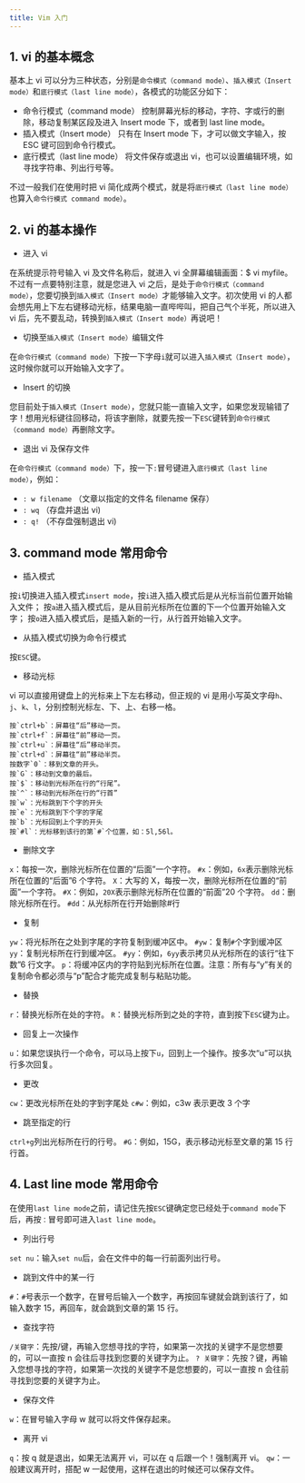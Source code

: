 ```yaml
---
title: Vim 入门
---
```


## 1. vi 的基本概念

基本上 vi 可以分为三种状态，分别是`命令模式（command mode）`、`插入模式（Insert mode）`和`底行模式（last line mode）`，各模式的功能区分如下：

- 命令行模式（command mode）
控制屏幕光标的移动，字符、字或行的删除，移动复制某区段及进入 Insert mode 下，或者到 last line mode。
- 插入模式（Insert mode）
只有在 Insert mode 下，才可以做文字输入，按 ESC 键可回到命令行模式。
- 底行模式（last line mode）
将文件保存或退出 vi，也可以设置编辑环境，如寻找字符串、列出行号等。

不过一般我们在使用时把 vi 简化成两个模式，就是将`底行模式（last line mode）`也算入`命令行模式 command mode）`。

## 2. vi 的基本操作

- 进入 vi

在系统提示符号输入 vi 及文件名称后，就进入 vi 全屏幕编辑画面：$ vi myfile。不过有一点要特别注意，就是您进入 vi 之后，是处于`命令行模式（command mode）`，您要切换到`插入模式（Insert mode）`才能够输入文字。初次使用 vi 的人都会想先用上下左右键移动光标，结果电脑一直哔哔叫，把自己气个半死，所以进入 vi 后，先不要乱动，转换到`插入模式（Insert mode）`再说吧！

- 切换至`插入模式（Insert mode）`编辑文件

在`命令行模式（command mode）`下按一下字母`i`就可以进入`插入模式（Insert mode）`，这时候你就可以开始输入文字了。

- Insert 的切换

您目前处于`插入模式（Insert mode）`，您就只能一直输入文字，如果您发现输错了字！想用光标键往回移动，将该字删除，就要先按一下`ESC`键转到`命令行模式（command mode）`再删除文字。

- 退出 vi 及保存文件

在`命令行模式（command mode）`下，按一下`:`冒号键进入`底行模式（last line mode）`，例如：

- `: w filename` （文章以指定的文件名 filename 保存）
- `: wq` （存盘并退出 vi)
- `: q!` （不存盘强制退出 vi)

## 3. command mode 常用命令

- 插入模式

按`i`切换进入插入模式`insert mode`，按`i`进入插入模式后是从光标当前位置开始输入文件；
按`a`进入插入模式后，是从目前光标所在位置的下一个位置开始输入文字；
按`o`进入插入模式后，是插入新的一行，从行首开始输入文字。

- 从插入模式切换为命令行模式

按`ESC`键。

- 移动光标

vi 可以直接用键盘上的光标来上下左右移动，但正规的 vi 是用小写英文字母`h`、`j`、`k`、`l`，分别控制光标左、下、上、右移一格。

```
按`ctrl+b`：屏幕往“后”移动一页。
按`ctrl+f`：屏幕往“前”移动一页。
按`ctrl+u`：屏幕往“后”移动半页。
按`ctrl+d`：屏幕往“前”移动半页。
按数字`0`：移到文章的开头。
按`G`：移动到文章的最后。
按`$`：移动到光标所在行的“行尾”。
按`^`：移动到光标所在行的“行首”
按`w`：光标跳到下个字的开头
按`e`：光标跳到下个字的字尾
按`b`：光标回到上个字的开头
按`#l`：光标移到该行的第`#`个位置，如：5l,56l。
```

- 删除文字

`x`：每按一次，删除光标所在位置的“后面”一个字符。
`#x`：例如，`6x`表示删除光标所在位置的“后面”6 个字符。
`X`：大写的 X，每按一次，删除光标所在位置的“前面”一个字符。
`#X`：例如，`20X`表示删除光标所在位置的“前面”20 个字符。
`dd`：删除光标所在行。
`#dd`：从光标所在行开始删除#行

- 复制

`yw`：将光标所在之处到字尾的字符复制到缓冲区中。
`#yw`：复制`#`个字到缓冲区
`yy`：复制光标所在行到缓冲区。
`#yy`：例如，`6yy`表示拷贝从光标所在的该行“往下数”6 行文字。
`p`：将缓冲区内的字符贴到光标所在位置。注意：所有与“y”有关的复制命令都必须与“p”配合才能完成复制与粘贴功能。

- 替换

`r`：替换光标所在处的字符。
`R`：替换光标所到之处的字符，直到按下`ESC`键为止。

- 回复上一次操作

`u`：如果您误执行一个命令，可以马上按下`u`，回到上一个操作。按多次“u”可以执行多次回复。

- 更改

`cw`：更改光标所在处的字到字尾处
`c#w`：例如，c3w 表示更改 3 个字

- 跳至指定的行

`ctrl+g`列出光标所在行的行号。
`#G`：例如，15G，表示移动光标至文章的第 15 行行首。

## 4. Last line mode 常用命令

在使用`last line mode`之前，请记住先按`ESC`键确定您已经处于`command mode`下后，再按`：`冒号即可进入`last line mode`。

- 列出行号

`set nu`：输入`set nu`后，会在文件中的每一行前面列出行号。

- 跳到文件中的某一行

`#`：`#`号表示一个数字，在冒号后输入一个数字，再按回车键就会跳到该行了，如输入数字 15，再回车，就会跳到文章的第 15 行。

- 查找字符

`/关键字`：先按/键，再输入您想寻找的字符，如果第一次找的关键字不是您想要的，可以一直按 n 会往后寻找到您要的关键字为止。
`? 关键字`：先按？键，再输入您想寻找的字符，如果第一次找的关键字不是您想要的，可以一直按 n 会往前寻找到您要的关键字为止。

- 保存文件

`w`：在冒号输入字母 w 就可以将文件保存起来。

- 离开 vi

`q`：按 q 就是退出，如果无法离开 vi，可以在 q 后跟一个！强制离开 vi。
`qw`：一般建议离开时，搭配 w 一起使用，这样在退出的时候还可以保存文件。

<Valine></Valine>
